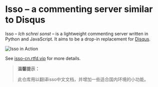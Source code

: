 Isso – a commenting server similar to Disqus
============================================

Isso – *Ich schrei sonst* – is a lightweight commenting server written in
Python and JavaScript. It aims to be a drop-in replacement for
[Disqus](http://disqus.com).

![Isso in Action](http://posativ.org/~tmp/isso-sample.png)

See [isso-cn.rtfd.vip](https://isso-cn.rtfd.vip) for more details.

> **温馨提示：**
>
> 此仓库用以翻译isso中文文档，并增加一些适合国内环境的小功能。
